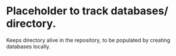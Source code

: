# Placeholder to track databases/ directory.

Keeps directory alive in the repository, to be populated by creating databases locally.
